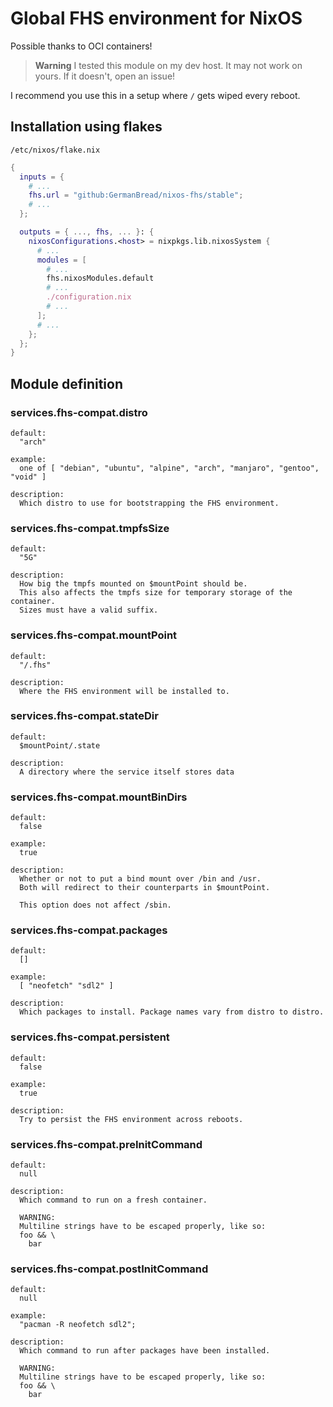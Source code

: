 # Global FHS environment for NixOS

Possible thanks to OCI containers!

> **Warning**
> I tested this module on my dev host.
> It may not work on yours.
> If it doesn't, open an issue!

I recommend you use this in a setup where `/` gets wiped every reboot.

## Installation using flakes

`/etc/nixos/flake.nix`
```nix
{
  inputs = {
    # ...
    fhs.url = "github:GermanBread/nixos-fhs/stable";
    # ...
  };

  outputs = { ..., fhs, ... }: {
    nixosConfigurations.<host> = nixpkgs.lib.nixosSystem {
      # ...
      modules = [
        # ...
        fhs.nixosModules.default
        # ...
        ./configuration.nix
        # ...
      ];
      # ...
    };
  };
}
```

## Module definition

### services.fhs-compat.**distro**

```
default:
  "arch"

example:
  one of [ "debian", "ubuntu", "alpine", "arch", "manjaro", "gentoo", "void" ]

description:
  Which distro to use for bootstrapping the FHS environment.
```

### services.fhs-compat.**tmpfsSize**

```
default:
  "5G"

description:
  How big the tmpfs mounted on $mountPoint should be.
  This also affects the tmpfs size for temporary storage of the container.
  Sizes must have a valid suffix.
```

### services.fhs-compat.**mountPoint**

```
default:
  "/.fhs"

description:
  Where the FHS environment will be installed to.
```

### services.fhs-compat.**stateDir**

```
default:
  $mountPoint/.state

description:
  A directory where the service itself stores data
```

### services.fhs-compat.**mountBinDirs**

```
default:
  false

example:
  true

description:
  Whether or not to put a bind mount over /bin and /usr.
  Both will redirect to their counterparts in $mountPoint.

  This option does not affect /sbin.
```

### services.fhs-compat.**packages**

```
default:
  []

example:
  [ "neofetch" "sdl2" ]

description:
  Which packages to install. Package names vary from distro to distro.
```

### services.fhs-compat.**persistent**

```
default:
  false

example:
  true

description:
  Try to persist the FHS environment across reboots.
```

### services.fhs-compat.**preInitCommand**

```
default:
  null

description:
  Which command to run on a fresh container.

  WARNING:
  Multiline strings have to be escaped properly, like so:
  foo && \
    bar
```

### services.fhs-compat.**postInitCommand**

```
default:
  null

example:
  "pacman -R neofetch sdl2";

description:
  Which command to run after packages have been installed.

  WARNING:
  Multiline strings have to be escaped properly, like so:
  foo && \
    bar